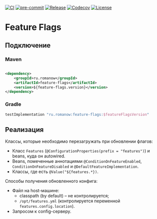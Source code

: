 [![CI](https://github.com/Romanow/feature-flags/actions/workflows/build.yml/badge.svg?branch=master)](https://github.com/Romanow/feature-flags/actions/workflows/build.yml)
[![pre-commit](https://img.shields.io/badge/pre--commit-enabled-brightgreen?logo=pre-commit)](https://github.com/pre-commit/pre-commit)
[![Release](https://img.shields.io/github/v/release/Romanow/feature-flags?logo=github&sort=semver)](https://github.com/Romanow/feature-flags/releases/latest)
[![Codecov](https://codecov.io/gh/Romanow/feature-flags/branch/master/graph/badge.svg?token=Cckw6pHLh7)](https://codecov.io/gh/Romanow/feature-flags)
[![License](https://img.shields.io/github/license/Romanow/feature-flags)](https://github.com/Romanow/feature-flags/blob/master/LICENSE)

# Feature Flags

## Подключение

### Maven

```xml

<dependency>
    <groupId>ru.romanow</groupId>
    <artifactId>feature-flags</artifactId>
    <version>${feature-flags.version}</version>
</dependency>
```

### Gradle

```groovy
testImplementation "ru.romanow:feature-flags:$featureFlagsVersion"
```

## Реализация

Классы, которые необходимо перезагружать при обновлении флагов:

* Класс `Features` (`@ConfigurationProperties(prefix = "features")`) и beans, куда он autowired.
* Beans, помеченные аннотациями `@ConditionOnFeatureEnabled`, `ConditionOnFeatureDisabled` и
  `@DefaultFeatureImplementation`.
* Классы, где есть `@Value("${features.*})`.

Способы получения обновленного конфига:

* Файл на host-машине:
    * classpath (by default) – не контролируется;
    * `/opt/features.yml` (контролируется переменной `features.config.location`).
* Запросом к config-серверу.
